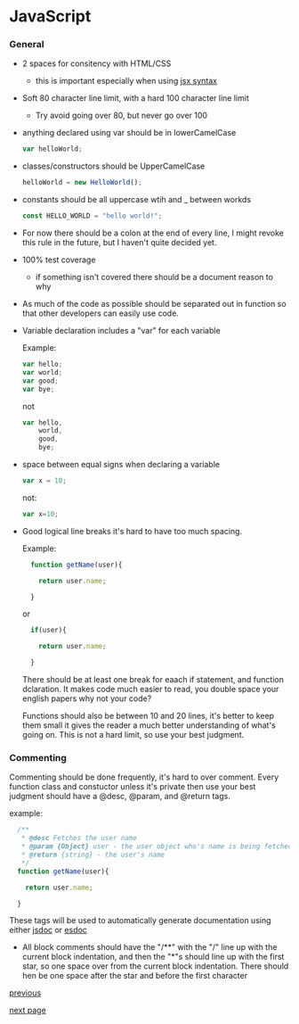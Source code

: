 # JavaScript

### General

- 2 spaces for consitency with HTML/CSS
  - this is important especially when using [jsx syntax](https://facebook.github.io/react/docs/jsx-in-depth.html)

- Soft 80 character line limit, with a hard 100 character line limit

  - Try avoid going over 80, but never go over 100

- anything declared using var should be in lowerCamelCase

  ```javascript
  var helloWorld;
  ```

- classes/constructors should be UpperCamelCase

  ```javascript
  helloWorld = new HelloWorld();
  ```

- constants should be all uppercase wtih and _ between workds

  ```javascript
  const HELLO_WORLD = "hello world!";
  ```

- For now there should be a colon at the end of every line, I might revoke this
rule in the future, but I haven't quite decided yet.

- 100% test coverage
  - if something isn't covered  there should be a document reason to why

- As much of the code as possible should be separated out in function so that
other developers can easily use code.

- Variable declaration includes a "var" for each variable

  Example:
  ```javascript
  var hello;
  var world;
  var good;
  var bye;
  ```

  not
  ```javascript
  var hello,
      world,
      good,
      bye;
  ```

- space between equal signs when declaring a variable

  ```javascript
  var x = 10;
  ```

  not:

  ```javascript
  var x=10;
  ```

- Good logical line breaks it's hard to have too much spacing.

  Example:
  ```javascript
    function getName(user){

      return user.name;

    }
  ```
  
  or

  ```javascript
    if(user){

      return user.name;

    }
  ```

  There should be at least one break for eaach if statement, and function 
  dclaration. It makes code much easier to read, you double space your english
  papers why not your code?

  Functions should also be between 10 and 20 lines, it's better to keep them
  small it gives the reader a much better understanding of what's going on. This
  is not a hard limit, so use your best judgment.


### Commenting

Commenting should be done frequently, it's hard to over comment. Every function
class and constuctor unless it's private then use your best judgment should have
a @desc, @param, and @return tags.

example:

```javascript
  /**
   * @desc Fetches the user name
   * @param {Object} user - the user object who's name is being fetched
   * @return {string} - the user's name
   */
  function getName(user){

    return user.name;

  }
```

These tags will be used to automatically generate documentation using either
[jsdoc](http://usejsdoc.org/) or [esdoc](https://esdoc.org/)


- All block comments should have the "/**" with the "/" line up with the current
  block indentation, and then the "*"s should line up with the first star, so
  one space over from the current block indentation. There should hen be one space
  after the star and before the first character



[ previous ](git.md)  


[ next page ](HTML.md)
